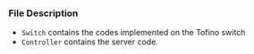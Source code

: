 ### File Description

+ ``Switch`` contains the codes implemented on the Tofino switch
+ ``Controller`` contains the server code.